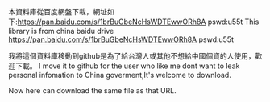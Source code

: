 本資料庫從百度網盤下載，網址如下:https://pan.baidu.com/s/1brBuGbeNcHsWDTEwwORh8A pswd:u55t 
This library is from china baidu drive https://pan.baidu.com/s/1brBuGbeNcHsWDTEwwORh8A pswd:u55t 

我將這個資料庫移動到github是為了給台灣人或其他不想給中國個資的人使用，歡迎下載。
I move it to github for the user who like me dont want to leak personal infomation to China goverment,It's welcome to download.

Now here can download the same file as that URL.
